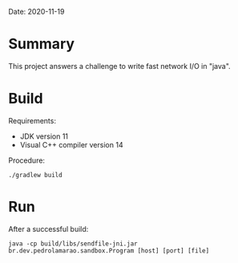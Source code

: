 Date: 2020-11-19

# Summary

This project answers a challenge to write fast network I/O in "java".

# Build

Requirements:

- JDK version 11
- Visual C++ compiler version 14

Procedure:

`./gradlew build`

# Run

After a successful build:

`java -cp build/libs/sendfile-jni.jar br.dev.pedrolamarao.sandbox.Program [host] [port] [file]`
